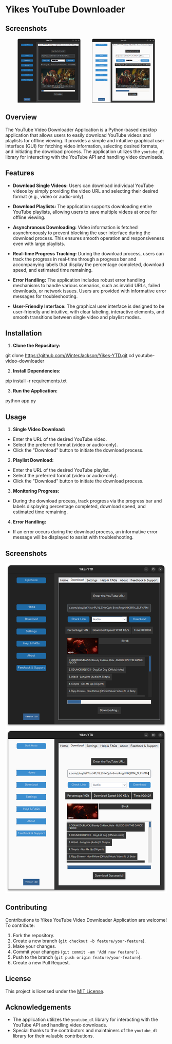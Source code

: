 # Yikes YouTube Downloader

## Screenshots

<div style="display: flex; justify-content: center;">
    <img src="./app-images/single-dwdr.png" alt="Screenshot 1" style="width: 40%; margin-right: 30px;">
    <img src="./app-images/single-dwl.png" alt="Screenshot 2" style="width: 40%;">
</div>

## Overview

The YouTube Video Downloader Application is a Python-based desktop application that allows users to easily download YouTube videos and playlists for offline viewing. It provides a simple and intuitive graphical user interface (GUI) for fetching video information, selecting desired formats, and initiating the download process. The application utilizes the `youtube_dl` library for interacting with the YouTube API and handling video downloads.

## Features

- **Download Single Videos:** Users can download individual YouTube videos by simply providing the video URL and selecting their desired format (e.g., video or audio-only).
  
- **Download Playlists:** The application supports downloading entire YouTube playlists, allowing users to save multiple videos at once for offline viewing.
  
- **Asynchronous Downloading:** Video information is fetched asynchronously to prevent blocking the user interface during the download process. This ensures smooth operation and responsiveness even with large playlists.
  
- **Real-time Progress Tracking:** During the download process, users can track the progress in real-time through a progress bar and accompanying labels that display the percentage completed, download speed, and estimated time remaining.
  
- **Error Handling:** The application includes robust error handling mechanisms to handle various scenarios, such as invalid URLs, failed downloads, or network issues. Users are provided with informative error messages for troubleshooting.
  
- **User-Friendly Interface:** The graphical user interface is designed to be user-friendly and intuitive, with clear labeling, interactive elements, and smooth transitions between single video and playlist modes.

## Installation

1. **Clone the Repository:**

git clone https://github.com/WinterJackson/Yikes-YTD.git
cd youtube-video-downloader

2. **Install Dependencies:**

pip install -r requirements.txt

3. **Run the Application:**

python app.py

## Usage

1. **Single Video Download:**
- Enter the URL of the desired YouTube video.
- Select the preferred format (video or audio-only).
- Click the "Download" button to initiate the download process.

2. **Playlist Download:**
- Enter the URL of the desired YouTube playlist.
- Select the preferred format (video or audio-only).
- Click the "Download" button to initiate the download process.

3. **Monitoring Progress:**
- During the download process, track progress via the progress bar and labels displaying percentage completed, download speed, and estimated time remaining.

4. **Error Handling:**
- If an error occurs during the download process, an informative error message will be displayed to assist with troubleshooting.

## Screenshots

![Screenshot 1](./app-images/playlist-dwdr.png) ![Screenshot 2](./app-images/playlist-dwl.png)


## Contributing

Contributions to Yikes YouTube Video Downloader Application are welcome! To contribute:

1. Fork the repository.
2. Create a new branch (`git checkout -b feature/your-feature`).
3. Make your changes.
4. Commit your changes (`git commit -am 'Add new feature'`).
5. Push to the branch (`git push origin feature/your-feature`).
6. Create a new Pull Request.

## License

This project is licensed under the [MIT License](LICENSE).

## Acknowledgements

- The application utilizes the `youtube_dl` library for interacting with the YouTube API and handling video downloads.
- Special thanks to the contributors and maintainers of the `youtube_dl` library for their valuable contributions.

